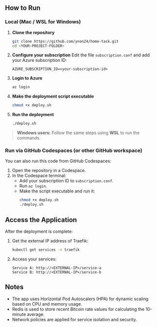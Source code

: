 
## How to Run

### Local (Mac / WSL for Windows)

1. **Clone the repository**
    ```bash
    git clone https://github.com/ynon24/home-task.git
    cd <YOUR-PROJECT-FOLDER>
    ```

2. **Configure your subscription**
    Edit the file `subscription.conf` and add your Azure subscription ID:
    ```
    AZURE_SUBSCRIPTION_ID=<your-subscription-id>
    ```

3. **Login to Azure**
    ```bash
    az login
    ```

4. **Make the deployment script executable**
    ```bash
    chmod +x deploy.sh
    ```

5. **Run the deployment**
    ```bash
    ./deploy.sh
    ```

> **Windows users:** Follow the same steps using **WSL** to run the commands.

### Run via GitHub Codespaces (or other GitHub workspace)

You can also run this code from GitHub Codespaces:

1. Open the repository in a Codespace.
2. In the Codespace terminal:
    - Add your subscription ID to `subscription.conf`.
    - Run `az login`.
    - Make the script executable and run it:
      ```bash
      chmod +x deploy.sh
      ./deploy.sh
      ```

## Access the Application

After the deployment is complete:

1. Get the external IP address of Traefik:
    ```bash
    kubectl get services -n traefik
    ```

2. Access your services:
    ```
    Service A: http://<EXTERNAL-IP>/service-a
    Service B: http://<EXTERNAL-IP>/service-b
    ```

## Notes

- The app uses Horizontal Pod Autoscalers (HPA) for dynamic scaling based on CPU and memory usage.
- Redis is used to store recent Bitcoin rate values for calculating the 10-minute average.
- Network policies are applied for service isolation and security.
